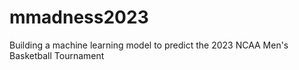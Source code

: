 # mmadness2023
Building a machine learning model to predict the 2023 NCAA Men's Basketball Tournament
